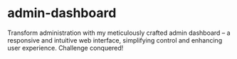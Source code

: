 # admin-dashboard
Transform administration with my meticulously crafted admin dashboard – a responsive and intuitive web interface, simplifying control and enhancing user experience. Challenge conquered!
